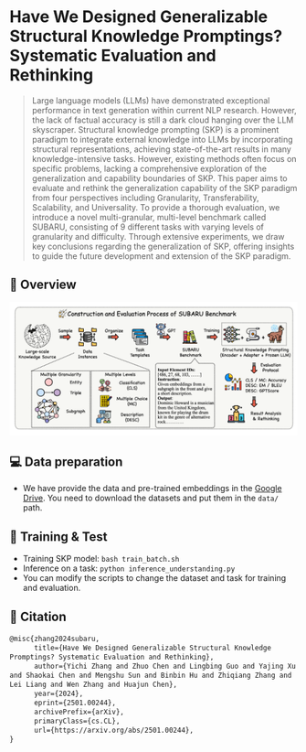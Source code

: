 # Have We Designed Generalizable Structural Knowledge Promptings? Systematic Evaluation and Rethinking

> Large language models (LLMs) have demonstrated exceptional performance in text generation within current NLP research. However, the lack of factual accuracy is still a dark cloud hanging over the LLM skyscraper. Structural knowledge prompting (SKP) is a prominent paradigm to integrate external knowledge into LLMs by incorporating structural representations, achieving state-of-the-art results in many knowledge-intensive tasks. However, existing methods often focus on specific problems, lacking a comprehensive exploration of the generalization and capability boundaries of SKP. This paper aims to evaluate and rethink the generalization capability of the SKP paradigm from four perspectives including Granularity, Transferability, Scalability, and Universality. To provide a thorough evaluation, we introduce a novel multi-granular, multi-level benchmark called SUBARU, consisting of 9 different tasks with varying levels of granularity and difficulty. Through extensive experiments, we draw key conclusions regarding the generalization of SKP, offering insights to guide the future development and extension of the SKP paradigm.

## 🌟 Overview
![](images/subaru.png)

## 💻 Data preparation

- We have provide the data and pre-trained embeddings in the [Google Drive](https://drive.google.com/drive/folders/1qgvLddB6fT9DEO64zevXTeWrSo8ARHTH?usp=sharing). You need to download the datasets and put them in the `data/` path.

## 📕 Training & Test

- Training SKP model: `bash train_batch.sh`
- Inference on a task: `python inference_understanding.py`
- You can modify the scripts to change the dataset and task for training and evaluation.


## 🤝 Citation
```
@misc{zhang2024subaru,
      title={Have We Designed Generalizable Structural Knowledge Promptings? Systematic Evaluation and Rethinking}, 
      author={Yichi Zhang and Zhuo Chen and Lingbing Guo and Yajing Xu and Shaokai Chen and Mengshu Sun and Binbin Hu and Zhiqiang Zhang and Lei Liang and Wen Zhang and Huajun Chen},
      year={2024},
      eprint={2501.00244},
      archivePrefix={arXiv},
      primaryClass={cs.CL},
      url={https://arxiv.org/abs/2501.00244}, 
}
```